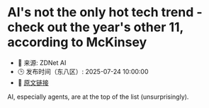 # AI's not the only hot tech trend - check out the year's other 11, according to McKinsey
- 📅 来源: ZDNet AI
- 🕒 发布时间（东八区）: 2025-07-24 10:00:00
- 🔗 [原文链接](https://www.zdnet.com/article/ais-not-the-only-hot-tech-trend-check-out-the-years-other-11-according-to-mckinsey/)

AI, especially agents, are at the top of the list (unsurprisingly).